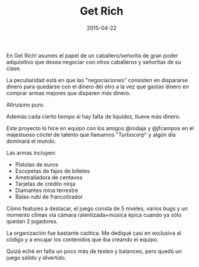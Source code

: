 ﻿---
layout: post
title: Get Rich
date: 2015-04-22
description: El dinero no da la felicidad
img: assets/img/cover/getrich.png
tags: [LudumDare]
words: 2 minutos
status: published
---

En Get Rich! asumes el papel de un caballero/señorita de gran poder adquisitivo que desea negociar con otros caballeros y señoritas de su clase.

La peculiaridad está en que las "negociaciones" consisten en dispararse dinero para quedarse con el dinero del otro a la vez que gastas dinero en comprar armas mejores que disparen más dinero.

Altruismo puro.

Además cada cierto tiempo si hay falta de liquidez, llueve más dinero.

Este proyecto lo hice en equipo con los amigos @rodaja y @jfcampos en el majestuoso cóctel de talento que llamamos "Turbocorp" y algún día dominará el mundo.

Las armas incluyen:
- Pistolas de euros
- ‎Escopetas de fajos de billetes
- ‎Ametralladora de centavos
- ‎Tarjetas de crédito ninja
- Diamantes mina terrestre
- ‎Balas-rubí de francotirador

Cómo features a destacar, el juego consta de 5 niveles, varios bugs y un momento climax vía cámara ralentizada+música épica cuando ya sólo quedan 2 jugadores.

La organización fue bastante caótica. Me dediqué casi en exclusiva al código y a encajar los contenidos que iba creando el equipo.

Quizá eché en falta un poco más de testeo y balanceo, pero quedó un juego sólido y divertido.